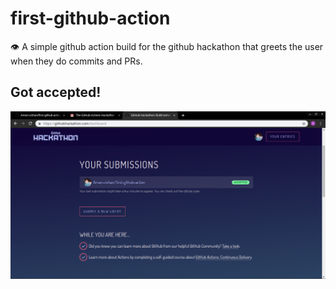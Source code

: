 # first-github-action
:eye: A simple github action build for the github hackathon that greets the user when they do commits and PRs.

## Got accepted! 
<p align="center">
<img src="select.png"/></p>
